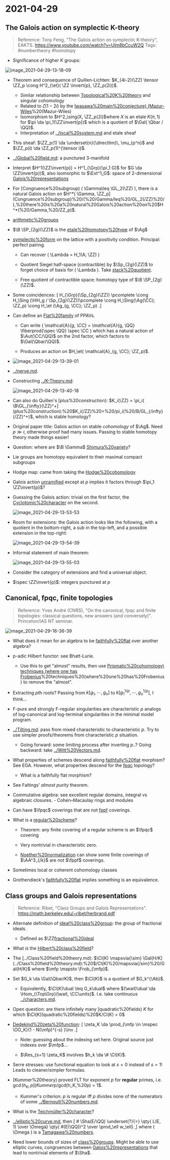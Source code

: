 # 2021-04-29

## The Galois action on symplectic K-theory

> Reference: Tony Feng, "The Galois action on symplectic K-theory", EAKTS. <https://www.youtube.com/watch?v=Ulm8bCcuW2Q>
> Tags: #numbertheory #homotopy

- Significance of higher $K$ groups:

![image_2021-04-29-13-18-09](_attachments/image_2021-04-29-13-18-09.png)

- Theorem and consequence of Quillen-Lichten: $K_{4i-2}(\ZZ) \tensor \ZZ_p \cong H^2_{\et}( \ZZ \invert{p}, \ZZ_p(2i))$.
  - Similar relationship between [Topological%20K%20theory](Topological%20K%20theory) and singular cohomology
  - Related to $\zeta(1-2i)$ by the [Iwasawa%20main%20conjecture) (Mazur-Wiles](../Iwasawa%20main%20conjecture.md)%20(Mazur-Wiles)
  - Isomorphism to $H^2_\sing(X, \ZZ_p(2i)$where $X$ is an etale $K(\pi, 1)$ for $\pi \da \pi_1(\ZZ\invert{p})$ which is a quotient of $\Gal( \Qbar / \QQ)$.
  - Interpretation of [../local%20system.md](../local%20system.md)  and etale sheaf 

- This sheaf: $\ZZ_p(1) \da \underset{n}{\directlim}\, \mu_{p^n}$ and $\ZZ_p(i) \da \ZZ_p(1)^{\tensor i}$.

- [../Global%20field.md](../Global%20field.md): a punctured 3-manifold
- Interpret $H^1(\ZZ\invert{p}) = H^1_{\Grp}(\pi_1 G)$ for $G \da \ZZ\invert{p})$, also isomorphic to $\Ext^1_G$: space of 2-dimensional [Galois%20representations](../Galois%20representations.md)

- For [Congruence%20subgroup) \( \Gamma\leq \GL_2(\ZZ) \), there is a natural Galois action on $H^*( \Gamma, \ZZ_p](Congruence%20subgroup)%20/(%20/Gamma/leq%20/GL_2(/ZZ)%20/),%20there%20is%20a%20natural%20Galois%20action%20on%20$H^*(%20/Gamma,%20/ZZ_p)$.

- [arithmetic%20groups](arithmetic%20groups)

- $\B \SP_{2g}(\ZZ)$ is the [etale%20homotopy%20type](etale%20homotopy%20type) of $\Ag$

- [symplectic%20form](symplectic%20form) on the lattice with a positivity condition.
  Principal: perfect pairing.

  - Can recover \( \Lambda = H_1(A; \ZZ) \) 
  - Quotient Siegel half-space (contractible) by $\Sp_{2g}(\ZZ)$ to forget choice of basis for \( \Lambda \).
  	Take [stack%20quotient](stack%20quotient).

  - Free quotient of contractible space: homotopy type of $\B \SP_{2g}(\ZZ)$.

- Some coincidences:
\[
H_{\Grp}(\Sp_{2g}(\ZZ)) \pcomplete
\cong
H_\Sing (\HH_g / \Sp_{2g}(\ZZ))\pcomplete
\cong
H_\Sing(\Ag(\CC); \ZZ_p)
\cong 
H_\et (\Ag_{g, \CC}; \ZZ_p)
.\]

- Can define an [Flat%20family](Flat%20family) of PPAVs.
  - Can write \( \mathcal{A}_{g, \CC} = \mathcal{A}_{g, \QQ} \fiberprod{\spec \QQ} \spec \CC    \) which has a natural action of $\Aut(\CC/\QQ)$ on the 2nd factor, which factors to $\Gal(\Qbar/\QQ)$.

  - Produces an action on $H_\et( \mathcal{A}_{g, \CC}; \ZZ_p)$. 

- ![image_2021-04-29-13-39-01](_attachments/image_2021-04-29-13-39-01.png)

- [../nerve.md](../nerve.md).

- Constructing [../K-Theory.md](../K-Theory.md):

  ![image_2021-04-29-13-40-18](_attachments/image_2021-04-29-13-40-18.png)

- Can also do Quillen's [plus%20construction): $K_i(\ZZ) = \pi_i( \B\GL_{\infty}(\ZZ)^+](plus%20construction):%20$K_i(/ZZ)%20=%20/pi_i(%20/B/GL_{/infty}(/ZZ)^+)$, which is stable homology?

- Original paper title: Galois action on stable *cohomology* of $\Ag$.
  Need $p\gg i$, otherwise proof had many issues.
  Passing to stable homotopy theory made things easier!

- Question: where are $\B \Gamma$ [Shimura%20variety](Shimura%20variety)?

- Lie groups are homotopy equivalent to their maximal compact subgroups

- Hodge map: came from taking the [Hodge%20cohomology](Hodge%20cohomology)

- Galois action [unramified](unramified) except at $p$ implies it factors through $\pi_1 \ZZ\invert{p}$?

- Guessing the Galois action: trivial on the first factor, the [Cyclotomic%20character](Cyclotomic%20character) on the second.

  ![image_2021-04-29-13-53-53](_attachments/image_2021-04-29-13-53-53.png)

- Room for extensions: the Galois action looks like the following, with a quotient in the bottom-right, a sub in the top-left, and a possible extension in the top-right:

  ![image_2021-04-29-13-54-39](_attachments/image_2021-04-29-13-54-39.png)

- Informal statement of main theorem:

  ![image_2021-04-29-13-55-03](_attachments/image_2021-04-29-13-55-03.png)

- Consider the category of extensions and find a universal object.

- $\spec \ZZ\invert{p}$: integers punctured at $p$

## Canonical, fpqc, finite topologies

> Reference: Yves André (CNRS), "On the canonical, fpqc and finite topologies: classical questions, new answers (and conversely)". Princeton/IAS NT seminar.

![image_2021-04-29-16-36-39](_attachments/image_2021-04-29-16-36-39.png)

- What does it mean for an algebra to be [faithfully%20flat](faithfully%20flat) over another algebra?

- p-adic Hilbert functor: see Bhatt-Lurie.

  - Use this to get "almost" results, then use [Prismatic%20cohomology) techniques (where one has Frobenius](../Prismatic%20cohomology.md)%20techniques%20(where%20one%20has%20Frobenius) to remove the "almost".

- Extracting $p$th roots? 
  Passing from $k[g_1, \cdots, g_n]$ to $k[g_1^{1/p}, \cdots, g_n^{1/p}]$, I think...

- F-pure and strongly F-regular singularities are characteristic $p$ analogs of log-canonical and log-terminal singularities in the minimal model program.

- [../Tilting.md](../Tilting.md): pass from mixed characteristic to characteristic $p$.
  Try to use simpler proofs/theorems from characteristic $p$ situation.

  - Going forward: some limiting process after inverting $p$..?
    Going backward: take [../Witt%20Vectors.md](../Witt%20Vectors.md).

- What properties of schemes descend along [faithfully%20flat](faithfully%20flat) morphism? See EGA.
  However, what properties descend for the [fpqc](fpqc) topology?

  - What is a faithfully flat morphism?

- See Faltings' *almost purity* theorem.

- Commutative algebra: see excellent regular domains, integral vs algebraic closures.
	  - Cohen–Macaulay rings and modules

- Can have $\fpqc$ coverings that are not [fppf](fppf) coverings.

- What is a [regular%20scheme](regular%20scheme)?

  - Theorem: any finite covering of a regular scheme is an $\fpqc$ covering

  - Very nontrivial in characteristic zero.

  - [Noether%20normalization](Noether%20normalization) can show some finite coverings of $\AA^3_{/k}$ are not $\fppf$ coverings.

- Sometimes local or coherent cohomology classes

- Grothendieck's [faithfully%20flat](faithfully%20flat) implies something is an equivalence.

## Class groups and Galois representations

> Reference: Ribet, "Class Groups and Galois Representations". <https://math.berkeley.edu/~ribet/herbrand.pdf>

- Alternate definition of [ideal%20class%20group](../ideal%20class%20group.md): the group of fractional ideals.
 	- Defined as $\ZZ[fractional%20ideal](fractional%20ideal)

- What *is* the [Hilbert%20class%20field](../Hilbert%20class%20field.md)?

- The [../Class%20field%20theory.md): $\Cl(K) \mapsvia{\sim} \Gal(H/K](../Class%20field%20theory.md):%20$/Cl(K)%20/mapsvia{/sim}%20/Gal(H/K)$ where $\mfp \mapsto \Frob_{\mfp}$.

- Set $G_k \da \Gal(\Qbar/K)$, then $\Cl(K)$ is a quotient of $G_k^{\Ab}$.

  - Equivalently, $\Cl(K)\dual \leq G_k\dual$ where $(\wait)\dual \da \Hom_{\Top\Grp}(\wait, \CC\units)$.
  	I.e. take continuous [../characters.md](../characters.md).

- Open question: are there infinitely many [quadratic%20fields) $K$ for which $\Cl(K](quadratic%20fields)%20$K$%20for%20which%20$/Cl(K) = 0$

- [Dedekind%20zeta%20function](Dedekind%20zeta%20function):
\[
\zeta_K \da \prod_{\mfp \in \mspec \OO_K}(1 - N(\mfp)^{-s} )\inv
.\]
  - Note: guessing about the indexing set here.
  Original source just indexes over $\mfp$...

  - $\Res_{s=1} \zeta_K$ involves $h_k \da \# \Cl(K)$.

- Serre stresses: use functional equation to look at $s=0$ instead of $s=1$!
  Leads to cleaner/simpler formulas.

- [Kummer%20theory) proved FLT for exponent $p$ for **regular** primes, i.e. $\gcd(h_K, p](Kummer%20theory)%20proved%20FLT%20for%20exponent%20$p$%20for%20**regular**%20primes,%20i.e.%20$/gcd(h_K,%20p) = 1$.
  - Kummer's criterion: $p$ is regular iff $p$ divides none of the numerators of some [../Bernoulli%20numbers.md](../Bernoulli%20numbers.md).

- What is the [Teichmüller%20character](Teichmüller%20character)?

- [../elliptic%20curve.md](../elliptic%20curve.md), then
\[
\# \Sha(E/\QQ) \underset{?}{=} \qty{ L(E, 1) \over \Omega} \qty{ \#(E(\QQ))^2 \over \prod_\ell w_\ell}
,\]
  where \( \Omega \) is a [Tamagawa%20numbers](Tamagawa%20numbers).

- Need lower bounds of sizes of [class%20groups](class%20groups).
  Might be able to use elliptic curves, congruences between [Galois%20representations](../Galois%20representations.md) that lead to nontrivial elements of $\Sha$.



